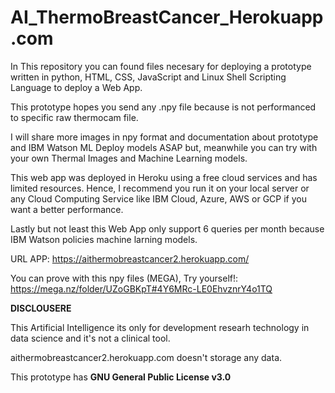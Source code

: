 # AI_ThermoBreastCancer_Herokuapp.com

In This repository you can found files necesary for deploying a prototype written in python, HTML, CSS, JavaScript and Linux Shell Scripting Language to deploy a Web App.

This prototype hopes you send any .npy file because is not performanced to specific raw thermocam file.

I will share more images in npy format and documentation about prototype and IBM Watson ML Deploy models ASAP but, meanwhile you can try with your own Thermal Images and Machine Learning models.

This web app was deployed in Heroku using a free cloud services and has limited resources. Hence, I recommend you run it on your local server or any Cloud Computing Service like IBM Cloud, Azure, AWS or GCP if you want a better performance.

Lastly but not least this Web App only support 6 queries per month because IBM Watson policies machine larning models.

URL APP: https://aithermobreastcancer2.herokuapp.com/

You can prove with this npy files (MEGA), Try yourself!: https://mega.nz/folder/UZoGBKpT#4Y6MRc-LE0EhvznrY4o1TQ 

**DISCLOUSERE**

This Artificial Intelligence its only for development researh technology in data science and it's not a clinical tool.

aithermobreastcancer2.herokuapp.com doesn't storage any data.

This prototype has **GNU General Public License v3.0**
